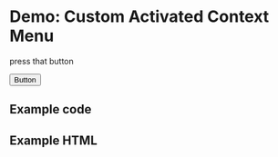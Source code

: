 # Demo: Custom Activated Context Menu

<span class="context-menu-one label label-default">press that button</span>

<button id="activate-menu" class="btn btn-default" type="submit">Button</button>

## Example code

<script type="text/javascript" class="showcase">
$(function(){
    // make button open the menu
    $('#activate-menu').on('click', function(e) {
        e.preventDefault();
        $('.context-menu-one').contextMenu();
        // or $('.context-menu-one').trigger("contextmenu");
        // or $('.context-menu-one').contextMenu({x: 100, y: 100});
    });
    
    $.contextMenu({
        selector: '.context-menu-one', 
        trigger: 'none',
        callback: function(key, options) {
            var m = "clicked: " + key;
            window.console && console.log(m) || alert(m); 
        },
        items: {
            "edit": {name: "Edit", icon: "edit"},
            "cut": {name: "Cut", icon: "cut"},
            "copy": {name: "Copy", icon: "copy"},
            "paste": {name: "Paste", icon: "paste"},
            "delete": {name: "Delete", icon: "delete"},
            "sep1": "---------",
            "quit": {name: "Quit", icon: function($element, key, item){ return 'icon icon-quit'; }}
        }
    });
});
</script>

## Example HTML
<div style="display:none;" class="showcase" data-showcase-import=".context-menu-one"></div>